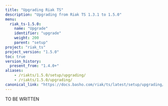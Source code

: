 ```yaml
---
title: "Upgrading Riak TS"
description: "Upgrading from Riak TS 1.3.1 to 1.5.0"
menu:
  riak_ts-1.5.0:
    name: "Upgrade"
    identifier: "upgrade"
    weight: 200
    parent: "setup"
project: "riak_ts"
project_version: "1.5.0"
toc: true
version_history:
  present_from: "1.4.0+"
aliases:
    - /riakts/1.5.0/setup/upgrading/
    - /riakts/1.5.0/upgrading/
canonical_link: "https://docs.basho.com/riak/ts/latest/setup/upgrading/"
---
```


TO BE WRITTEN

